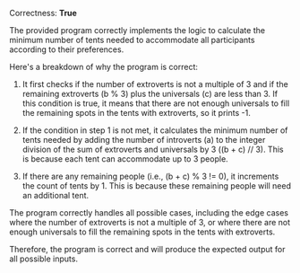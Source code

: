 Correctness: **True**

The provided program correctly implements the logic to calculate the minimum number of tents needed to accommodate all participants according to their preferences. 

Here's a breakdown of why the program is correct:

1. It first checks if the number of extroverts is not a multiple of 3 and if the remaining extroverts (b % 3) plus the universals (c) are less than 3. If this condition is true, it means that there are not enough universals to fill the remaining spots in the tents with extroverts, so it prints -1.

2. If the condition in step 1 is not met, it calculates the minimum number of tents needed by adding the number of introverts (a) to the integer division of the sum of extroverts and universals by 3 ((b + c) // 3). This is because each tent can accommodate up to 3 people.

3. If there are any remaining people (i.e., (b + c) % 3 != 0), it increments the count of tents by 1. This is because these remaining people will need an additional tent.

The program correctly handles all possible cases, including the edge cases where the number of extroverts is not a multiple of 3, or where there are not enough universals to fill the remaining spots in the tents with extroverts. 

Therefore, the program is correct and will produce the expected output for all possible inputs.